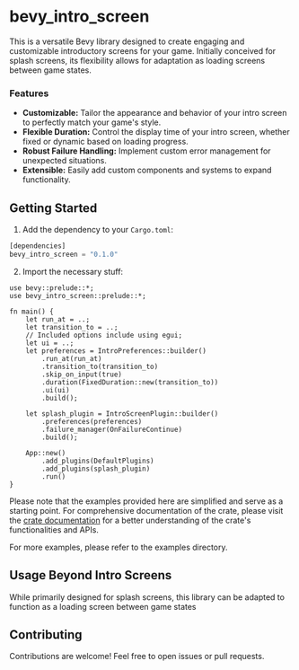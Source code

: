 # bevy_intro_screen

This is a versatile Bevy library designed to create engaging and customizable introductory screens for your game. Initially conceived for splash screens, its flexibility allows for adaptation as loading screens between game states.

### Features

* **Customizable:** Tailor the appearance and behavior of your intro screen to perfectly match your game's style.
* **Flexible Duration:** Control the display time of your intro screen, whether fixed or dynamic based on loading progress.
* **Robust Failure Handling:** Implement custom error management for unexpected situations.
* **Extensible:** Easily add custom components and systems to expand functionality.

## Getting Started

1. Add the dependency to your `Cargo.toml`:
```rust
[dependencies]
bevy_intro_screen = "0.1.0" 
```

2. Import the necessary stuff:
```rust,ignore
use bevy::prelude::*;
use bevy_intro_screen::prelude::*;

fn main() {
    let run_at = ..;
    let transition_to = ..;
    // Included options include using egui;
    let ui = ..;
    let preferences = IntroPreferences::builder()
        .run_at(run_at)
        .transition_to(transition_to)
        .skip_on_input(true)
        .duration(FixedDuration::new(transition_to))
        .ui(ui)
        .build();

    let splash_plugin = IntroScreenPlugin::builder()
        .preferences(preferences)
        .failure_manager(OnFailureContinue)
        .build();

    App::new()
        .add_plugins(DefaultPlugins)
        .add_plugins(splash_plugin)
        .run()
}
```

Please note that the examples provided here are simplified and serve as a starting point. For comprehensive documentation of the crate, please visit the [crate documentation](https://docs.rs/bevy_intro_screen) for a better understanding of the crate's functionalities and APIs.

For more examples, please refer to the examples directory.

## Usage Beyond Intro Screens

While primarily designed for splash screens, this library can be adapted to function as a loading screen between game states

## Contributing

Contributions are welcome! Feel free to open issues or pull requests.
